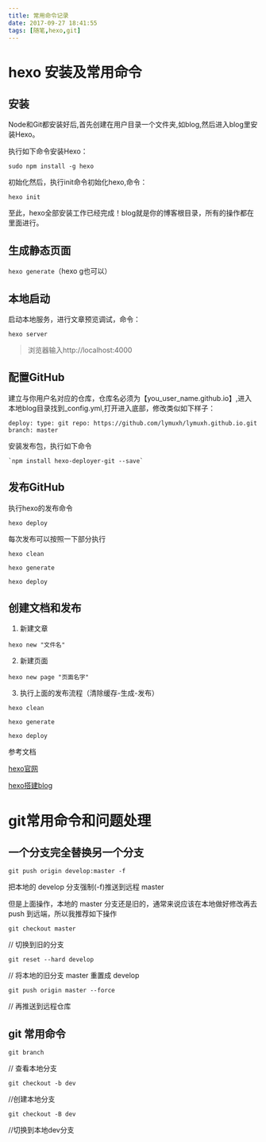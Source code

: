```yaml
---
title: 常用命令记录
date: 2017-09-27 18:41:55
tags: [随笔,hexo,git]
---
```


# hexo 安装及常用命令

## 安装

Node和Git都安装好后,首先创建在用户目录一个文件夹,如blog,然后进入blog里安装Hexo。

执行如下命令安装Hexo：

`sudo npm install -g hexo`

初始化然后，执行init命令初始化hexo,命令：

`hexo init`

至此，hexo全部安装工作已经完成！blog就是你的博客根目录，所有的操作都在里面进行。

<!-- more -->

## 生成静态页面

`hexo generate`（hexo g也可以）

## 本地启动

启动本地服务，进行文章预览调试，命令：

`hexo server`

>浏览器输入http://localhost:4000

## 配置GitHub

建立与你用户名对应的仓库，仓库名必须为【you_user_name.github.io】,进入本地blog目录找到_config.yml,打开进入底部，修改类似如下样子：

`deploy:
  type: git
  repo: https://github.com/lymuxh/lymuxh.github.io.git
  branch: master`

  安装发布包，执行如下命令

    `npm install hexo-deployer-git --save`

## 发布GitHub

  执行hexo的发布命令

  `hexo deploy`

每次发布可以按照一下部分执行

`hexo clean`

`hexo generate`

`hexo deploy`

## 创建文档和发布

1. 新建文章

`hexo new "文件名" ` 

2. 新建页面

`hexo new page "页面名字"`

3. 执行上面的发布流程（清除缓存-生成-发布）

`hexo clean`

`hexo generate`

`hexo deploy`

参考文档


[hexo官网](https://hexo.io)

[hexo搭建blog](http://www.jianshu.com/p/db7e64d86067)

# git常用命令和问题处理

## 一个分支完全替换另一个分支

`git push origin develop:master -f`

把本地的 develop 分支强制(-f)推送到远程 master

但是上面操作，本地的 master 分支还是旧的，通常来说应该在本地做好修改再去 push 到远端，所以我推荐如下操作

`git checkout master` 

// 切换到旧的分支

`git reset --hard develop`  

// 将本地的旧分支 master 重置成 develop

`git push origin master --force` 

// 再推送到远程仓库


## git 常用命令

`git branch`

// 查看本地分支

`git checkout -b dev`

//创建本地分支

`git checkout -B dev`

//切换到本地dev分支